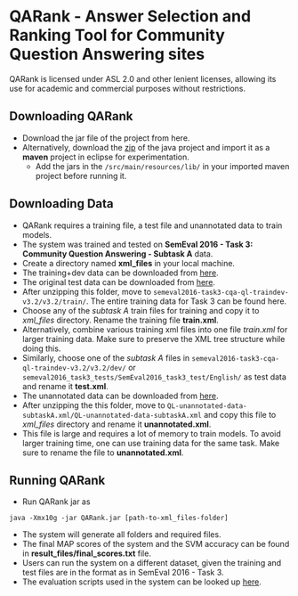 # QARank - Answer Selection and Ranking Tool for Community Question Answering sites
QARank is licensed under ASL 2.0 and other lenient licenses, allowing its use for academic and commercial purposes without restrictions.

## Downloading QARank
* Download the jar file of the project from here.
* Alternatively, download the [zip](https://github.com/tudarmstadt-lt/QASelection/archive/master.zip) of the java project and import it as a **maven** project in eclipse for experimentation.
  * Add the jars in the `/src/main/resources/lib/` in your imported maven project before running it. 

## Downloading Data
* QARank requires a training file, a test file and unannotated data to train models.
* The system was trained and tested on **SemEval 2016 - Task 3: Community Question Answering - Subtask A** data.
* Create a directory named **xml_files** in your local machine.
* The training+dev data can be downloaded from [here](http://alt.qcri.org/semeval2016/task3/data/uploads/semeval2016-task3-cqa-ql-traindev-v3.2.zip).
* The original test data can be downloaded from
[here](http://alt.qcri.org/semeval2016/task3/data/uploads/semeval2016_task3_tests.zip).
* After unzipping this folder, move to `semeval2016-task3-cqa-ql-traindev-v3.2/v3.2/train/`. The entire training data for Task 3 can be found here. 
* Choose any of the *subtask A* train files for training and copy it to *xml_files* directory. Rename the training file **train.xml**.
* Alternatively, combine various training xml files into one file *train.xml* for larger training data. Make sure to preserve the XML tree structure while doing this.
* Similarly, choose one of the *subtask A* files in `semeval2016-task3-cqa-ql-traindev-v3.2/v3.2/dev/` or `semeval2016_task3_tests/SemEval2016_task3_test/English/` as test data and rename it **test.xml**.
* The unannotated data can be downloaded from [here](http://alt.qcri.org/semeval2016/task3/data/uploads/QL-unannotated-data-subtaskA.xml.zip).
* After unzipping the this folder, move to `QL-unannotated-data-subtaskA.xml/QL-unannotated-data-subtaskA.xml` and copy this file to *xml_files* directory and rename it **unannotated.xml**.
* This file is large and requires a lot of memory to train models. To avoid larger training time, one can use training data for the same task. Make sure to rename the file to **unannotated.xml**.

## Running QARank
* Run QARank jar as
```
java -Xmx10g -jar QARank.jar [path-to-xml_files-folder]
```
* The system will generate all folders and required files.
* The final MAP scores of the system and the SVM accuracy can be found in **result_files/final_scores.txt** file.
* Users can run the system on a different dataset, given the training and test files are in the format as in SemEval 2016 - Task 3.  
* The evaluation scripts used in the system can be looked up [here](http://alt.qcri.org/semeval2016/task3/data/uploads/semeval2016_task3_submissions_and_score.zip).

